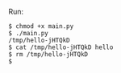 Run:

	$ chmod +x main.py 
	$ ./main.py 
	/tmp/hello-jHTQkD
	$ cat /tmp/hello-jHTQkD hello
	$ rm /tmp/hello-jHTQkD 
	$ 
